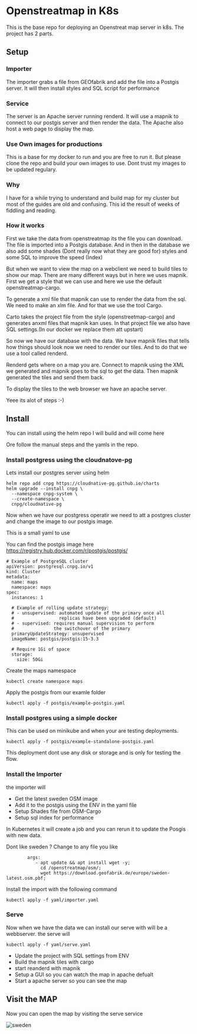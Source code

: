 # Openstreatmap in K8s

This is the base repo for deploying an Openstreat map server in k8s. The project has 2 parts.

## Setup

### Importer
The importer grabs a file from GEOfabrik and add the file into a Postgis server.
It will then install styles and SQL script for performance

### Service
The server is an Apache server running renderd. It will use a mapnik to connect to our postgis server and then render the data.
The Apache also host a web page to display the map.


### Use Own images for productions
This is a base for my docker to run and you are free to run it. But please clone the repo and build your own images to use.
Dont trust my images to be updated regulary.


### Why
I have for a while trying to understand and build map for my cluster but most of the guides are old and confusing.
This id the result of weeks of fiddling and reading.


### How it works
First we take the data from openstreatmap its the file you can download. The file is imported into a Postgis database.
And in then in the  database we also add some shades (Dont really now what they are good for)  styles and some SQL to improve the speed (Index)

But when we want to view the map on a webclient we need to build tiles to show our map.
There are many different ways but in here we uses mapnik.
First we get a style that we can use and here we use the default openstreatmap-cargo.

To generate a xml file that mapnik can use to render the data from the sql. We need to make an xlm file.
And for that we use the tool Cargo.

Carto takes the project file from the style (openstreetmap-cargo) and generates anxml files that mapnik kan uses.
In that project file we also have SQL settings.(In our docker we replace them att upstart)

So now we have our database with the data. We have mapnik files that tells how things should look now we need to render our tiles.
And to do that we use a tool called renderd.

Renderd gets where on a map you are. Connect to mapnik using the XML we generated and mapnik goes to the sql to get the data.
Then mapnik generated the tiles and send them back.

To display the tiles to the web browser we have an apache server.

Yeee its alot of steps :-)



## Install
You can install using the helm repo I will build and will come here


Ore follow the manual steps and the yamls in the repo.

### Install postgress using the cloudnatove-pg

Lets install our postgres server using helm 

```
helm repo add cnpg https://cloudnative-pg.github.io/charts
helm upgrade --install cnpg \
  --namespace cnpg-system \
  --create-namespace \
  cnpg/cloudnative-pg
```

Now when we have our postgress operatir we need to att a postgres cluster and change the image to our postgis image.

This is a small yaml to use

You can find the postgis image here 
https://registry.hub.docker.com/r/postgis/postgis/

```
# Example of PostgreSQL cluster
apiVersion: postgresql.cnpg.io/v1
kind: Cluster
metadata:
  name: maps
  namespace: maps
spec:
  instances: 1

  # Example of rolling update strategy:
  # - unsupervised: automated update of the primary once all
  #                 replicas have been upgraded (default)
  # - supervised: requires manual supervision to perform
  #               the switchover of the primary
  primaryUpdateStrategy: unsupervised
  imageName: postgis/postgis:15-3.3

  # Require 1Gi of space
  storage:
    size: 50Gi

```

Create the maps namespace

```
kubectl create namespace maps
```

Apply the postgis from our examle folder

```
kubectl apply -f postgis/example-postgis.yaml
```

### Install postgres using a simple docker 
This  can be used on minikube and when your are testing deployments.

```
kubectl apply -f postgis/example-standalone-postgis.yaml 
```
This deployment dont use any disk or storage and is only for testing the flow.

### Install the Importer
the importer will

- Get the latest sweden OSM image
- Add it to the postgis using the ENV in the yaml file
- Setup Shades file from OSM-Cargo
- Setup sql index for performance

In Kubernetes it will create a job and you can rerun it to update the Posgis with new data.


Dont like sweden ? Change to any file you like

```
        args: 
           - apt update && apt install wget -y;
             cd /openstreatmap/osm/;
             wget https://download.geofabrik.de/europe/sweden-latest.osm.pbf;
```

Install the import with the following command

```
kubectl apply -f yaml/importer.yaml
```

### Serve
Now when we have the data we can install our serve with will be a webbserver.
the serve will


```
kubectl apply -f yaml/serve.yaml
```

- Update the project with SQL settings from ENV
- Build the mapnik tiles with cargo
- start reanderd with mapnik
- Setup a GUI so you can watch the map in apache defualt
- Start a apache server so you can see the map



## Visit the MAP
Now you can open the map by visiting the serve service


![sweden](img/sweden.png "Sweden")